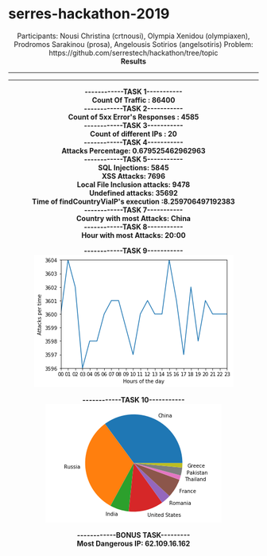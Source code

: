 # serres-hackathon-2019

<center>Participants: Nousi Christina (crtnousi), Olympia Xenidou (olympiaxen), Prodromos Sarakinou (prosa), Angelousis Sotirios (angelsotiris) 
Problem: https://github.com/serrestech/hackathon/tree/topic<br />
<b>Results<b><br />
<hr>
<hr>
------------TASK 1-----------<br />
Count Of Traffic : 86400<br />
------------TASK 2-----------<br />
Count of 5xx Error's Responses : 4585<br />
------------TASK 3-----------<br />
Count of different IPs : 20<br />
------------TASK 4-----------<br />
Attacks Percentage: 0.679525462962963<br />
------------TASK 5-----------<br />
SQL Injections: 5845<br />
XSS Attacks: 7696<br />
Local File Inclusion attacks: 9478<br />
Undefined attacks: 35692<br />
Time of findCountryViaIP's execution :8.259706497192383<br />
------------TASK 7-----------<br />
Country with most Attacks: China<br />
------------TASK 8-----------<br />
Hour with most Attacks: 20:00<br />

------------TASK 9-----------<br />
![alt text](plot1.png)<br />

------------TASK 10-----------<br />
![alt text](plot2.png)<br />

------------BONUS TASK---------<br />
Most Dangerous IP: 62.109.16.162<br />

</center>
